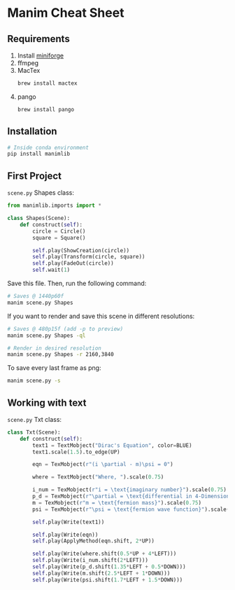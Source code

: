# Manim Cheat Sheet

## Requirements
1. Install [miniforge](https://github.com/conda-forge/miniforge)
2. ffmpeg
3. MacTex
    ```sh
   brew install mactex
    ```
4. pango
    ```sh
   brew install pango
    ```

## Installation
```sh
# Inside conda environment
pip install manimlib
```

## First Project
`scene.py` Shapes class:
```python
from manimlib.imports import *

class Shapes(Scene):
    def construct(self):
        circle = Circle()
        square = Square()

        self.play(ShowCreation(circle))
        self.play(Transform(circle, square))
        self.play(FadeOut(circle))
        self.wait(1)
```
Save this file. Then, run the following command:
```sh
# Saves @ 1440p60f
manim scene.py Shapes
```

If you want to render and save this scene in different resolutions:
```sh
# Saves @ 480p15f (add -p to preview)
manim scene.py Shapes -ql

# Render in desired resolution
manim scene.py Shapes -r 2160,3840
```
To save every last frame as png:
```sh
manim scene.py -s
```

## Working with text
`scene.py`  Txt class:
```python
class Txt(Scene):
    def construct(self):
        text1 = TextMobject("Dirac's Equation", color=BLUE)
        text1.scale(1.5).to_edge(UP)

        eqn = TexMobject(r"(i \partial - m)\psi = 0")

        where = TextMobject("Where, ").scale(0.75)

        i_num = TexMobject(r"i = \text{imaginary number}").scale(0.75)
        p_d = TexMobject(r"\partial = \text{differential in 4-Dimension}").scale(0.75)
        m = TexMobject(r"m = \text{fermion mass}").scale(0.75)
        psi = TexMobject(r"\psi = \text{fermion wave function}").scale(0.75)

        self.play(Write(text1))

        self.play(Write(eqn))
        self.play(ApplyMethod(eqn.shift, 2*UP))

        self.play(Write(where.shift(0.5*UP + 4*LEFT)))
        self.play(Write(i_num.shift(2*LEFT)))
        self.play(Write(p_d.shift(1.35*LEFT + 0.5*DOWN)))
        self.play(Write(m.shift(2.5*LEFT + 1*DOWN)))
        self.play(Write(psi.shift(1.7*LEFT + 1.5*DOWN)))
```